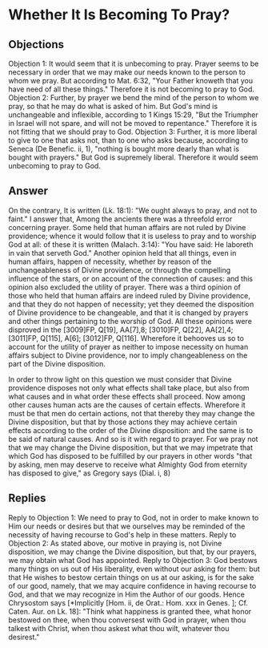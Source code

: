 # Whether It Is Becoming To Pray?
## Objections
Objection 1: It would seem that it is unbecoming to pray. Prayer seems to be necessary in order that we may make our needs known to the person to whom we pray. But according to Mat. 6:32, "Your Father knoweth that you have need of all these things." Therefore it is not becoming to pray to God.
Objection 2: Further, by prayer we bend the mind of the person to whom we pray, so that he may do what is asked of him. But God's mind is unchangeable and inflexible, according to 1 Kings 15:29, "But the Triumpher in Israel will not spare, and will not be moved to repentance." Therefore it is not fitting that we should pray to God.
Objection 3: Further, it is more liberal to give to one that asks not, than to one who asks because, according to Seneca (De Benefic. ii, 1), "nothing is bought more dearly than what is bought with prayers." But God is supremely liberal. Therefore it would seem unbecoming to pray to God.
## Answer
On the contrary, It is written (Lk. 18:1): "We ought always to pray, and not to faint."
I answer that, Among the ancients there was a threefold error concerning prayer. Some held that human affairs are not ruled by Divine providence; whence it would follow that it is useless to pray and to worship God at all: of these it is written (Malach. 3:14): "You have said: He laboreth in vain that serveth God." Another opinion held that all things, even in human affairs, happen of necessity, whether by reason of the unchangeableness of Divine providence, or through the compelling influence of the stars, or on account of the connection of causes: and this opinion also excluded the utility of prayer. There was a third opinion of those who held that human affairs are indeed ruled by Divine providence, and that they do not happen of necessity; yet they deemed the disposition of Divine providence to be changeable, and that it is changed by prayers and other things pertaining to the worship of God. All these opinions were disproved in the [3009]FP, Q[19], AA[7],8; [3010]FP, Q[22], AA[2],4; [3011]FP, Q[115], A[6]; [3012]FP, Q[116]. Wherefore it behooves us so to account for the utility of prayer as neither to impose necessity on human affairs subject to Divine providence, nor to imply changeableness on the part of the Divine disposition.

In order to throw light on this question we must consider that Divine providence disposes not only what effects shall take place, but also from what causes and in what order these effects shall proceed. Now among other causes human acts are the causes of certain effects. Wherefore it must be that men do certain actions, not that thereby they may change the Divine disposition, but that by those actions they may achieve certain effects according to the order of the Divine disposition: and the same is to be said of natural causes. And so is it with regard to prayer. For we pray not that we may change the Divine disposition, but that we may impetrate that which God has disposed to be fulfilled by our prayers in other words "that by asking, men may deserve to receive what Almighty God from eternity has disposed to give," as Gregory says (Dial. i, 8)
## Replies
Reply to Objection 1: We need to pray to God, not in order to make known to Him our needs or desires but that we ourselves may be reminded of the necessity of having recourse to God's help in these matters.
Reply to Objection 2: As stated above, our motive in praying is, not Divine disposition, we may change the Divine disposition, but that, by our prayers, we may obtain what God has appointed.
Reply to Objection 3: God bestows many things on us out of His liberality, even without our asking for them: but that He wishes to bestow certain things on us at our asking, is for the sake of our good, namely, that we may acquire confidence in having recourse to God, and that we may recognize in Him the Author of our goods. Hence Chrysostom says [*Implicitly [Hom. ii, de Orat.: Hom. xxx in Genes. ]; Cf. Caten. Aur. on Lk. 18]: "Think what happiness is granted thee, what honor bestowed on thee, when thou conversest with God in prayer, when thou talkest with Christ, when thou askest what thou wilt, whatever thou desirest."